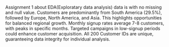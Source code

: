 Assignment 1 about EDA(Exploratary data analysis) data is with no missing and null value.
Customers are predominantly from South America (29.5%), followed by Europe, North America, and Asia. This highlights opportunities for balanced regional growth.
Monthly signup rates average 7-8 customers, with peaks in specific months. Targeted campaigns in low-signup periods could enhance customer acquisition.
All 200 Customer IDs are unique, guaranteeing data integrity for individual analysis.
